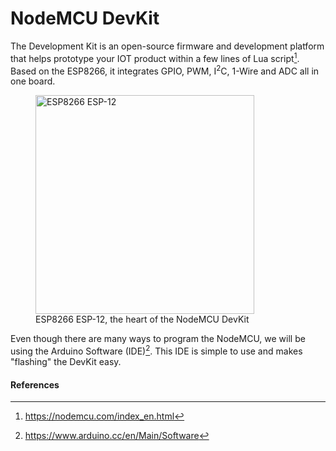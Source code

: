 <!--
title: NodeMCU DevKit
summary: This document describes the NodeMCU DevKit.
author: G. L. Clark, II
date Created: March 16, 2016
date Modified:{{ file.mtime }}
filename: nodemcu-devkit.md
-->

# NodeMCU DevKit

The Development Kit is an open-source firmware and development platform that helps prototype your IOT product within a few lines of Lua script[^1]. Based on the ESP8266, it integrates GPIO, PWM, I<sup>2</sup>C, 1-Wire and ADC all in one board.

<figure>
<img src="http://www.esp8266.com/wiki/lib/exe/fetch.php?cache=&media=12-01.jpg" alt="ESP8266 ESP-12" height="350">
<figcaption>ESP8266 ESP-12, the heart of the NodeMCU DevKit</figcaption>
</figure>

Even though there are many ways to program the NodeMCU, we will be using the Arduino Software (IDE)[^2]. This IDE is simple to use and makes "flashing" the DevKit easy.


#### References

[^1]: https://nodemcu.com/index_en.html
[^2]: https://www.arduino.cc/en/Main/Software